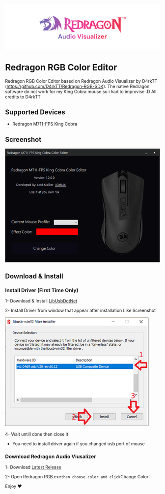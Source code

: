 <p align="center"><img align="center" src="redragonAV.png"></p>

# Redragon RGB Color Editor
Redragon RGB Color Editor based on Redragon Audio Visualizer by D4rkTT (https://github.com/D4rkTT/Redragon-RGB-SDK). The native Redragon software do not work for my King Cobra mouse so i had to improvise :D
All credits to D4rkTT

## Supported Devices
- Redragon M711-FPS King Cobra

## Screenshot
![](print.png)

## Download & Install

### Install Driver (First Time Only)
1- Download & Install [LibUsbDotNet](https://sourceforge.net/projects/libusbdotnet/files/latest/download)

2- Install Driver from window that appear after installation Like Screenshot

![](filter.png)

4- Wait untill done then close it
* You need to install driver again if you changed usb port of mouse

### Download Redragon Audio Viusalizer
1- Download [Latest Release](https://github.com/indy2000/Redragon_KingCobra_RGB/releases/download/release/Redragon.King.Cobra.zip)

2- Open Redragon RGB.exe` then choose color and click `Change Color`

Enjoy ❤
